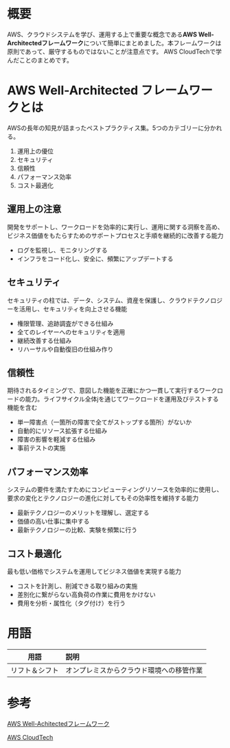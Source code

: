 <!--
title:   AWS Well-Achitected フレームワーク
tags:    AWS,Well-ArchitectedFramework
id:      826267d35e60ce78e742
private: false
-->
# 概要
AWS、クラウドシステムを学び、運用する上で重要な概念である**AWS Well-Architectedフレームワーク**について簡単にまとめました。本フレームワークは原則であって、厳守するものではないことが注意点です。
AWS CloudTechで学んだことのまとめです。

# AWS Well-Architected フレームワークとは
AWSの長年の知見が詰まったペストプラクティス集。5つのカテゴリーに分かれる。
1. 運用上の優位
1. セキュリティ
1. 信頼性
1. パフォーマンス効率
1. コスト最適化


## 運用上の注意
開発をサポートし、ワークロードを効率的に実行し、運用に関する洞察を高め、ビジネス価値をもたらすためのサポートプロセスと手順を継続的に改善する能力
- ログを監視し、モニタリングする
- インフラをコード化し、安全に、頻繁にアップデートする

## セキュリティ
セキュリティの柱では、データ、システム、資産を保護し、クラウドテクノロジーを活用し、セキュリティを向上させる機能
- 権限管理、追跡調査ができる仕組み
- 全てのレイヤーへのセキュリティを適用
- 継続改善する仕組み
- リハーサルや自動復旧の仕組み作り

## 信頼性
期待されるタイミングで、意図した機能を正確にかつ一貫して実行するワークロードの能力。ライフサイクル全体jを通じてワークロードを運用及びテストする機能を含む
- 単一障害点（一箇所の障害で全てがストップする箇所）がないか
- 自動的にリソース拡張する仕組み
- 障害の影響を軽減する仕組み
- 事前テストの実施

## パフォーマンス効率
システムの要件を満たすためにコンピューティングリソースを効率的に使用し、要求の変化とテクノロジーの進化に対してもその効率性を維持する能力
- 最新テクノロジーのメリットを理解し、選定する
- 価値の高い仕事に集中する
- 最新テクノロジーの比較、実験を頻繁に行う

## コスト最適化
最も低い価格でシステムを運用してビジネス価値を実現する能力
- コストを計測し、削減できる取り組みの実施
- 差別化に繋がらない高負荷の作業に費用をかけない
- 費用を分析・属性化（タグ付け）を行う

# 用語
|用語|説明|
|:--:|:-|
|リフト＆シフト| オンプレミスからクラウド環境への移管作業|

# 参考
[AWS Well-Achitectedフレームワーク](https://wa.aws.amazon.com/wellarchitected/2020-07-02T19-33-23/index.ja.html)

[AWS CloudTech](https://aws-cloud-tech.com/)